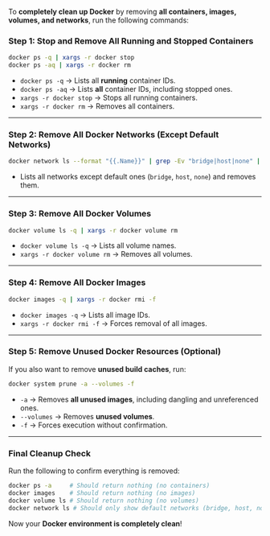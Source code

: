To **completely clean up Docker** by removing **all containers, images, volumes, and networks**, run the following commands:

### **Step 1: Stop and Remove All Running and Stopped Containers**
```sh
docker ps -q | xargs -r docker stop
docker ps -aq | xargs -r docker rm
```
- `docker ps -q` → Lists all **running** container IDs.
- `docker ps -aq` → Lists **all** container IDs, including stopped ones.
- `xargs -r docker stop` → Stops all running containers.
- `xargs -r docker rm` → Removes all containers.

---

### **Step 2: Remove All Docker Networks (Except Default Networks)**
```sh
docker network ls --format "{{.Name}}" | grep -Ev "bridge|host|none" | xargs -r docker network rm

```
- Lists all networks except default ones (`bridge`, `host`, `none`) and removes them.

---

### **Step 3: Remove All Docker Volumes**
```sh
docker volume ls -q | xargs -r docker volume rm
```
- `docker volume ls -q` → Lists all volume names.
- `xargs -r docker volume rm` → Removes all volumes.

---

### **Step 4: Remove All Docker Images**
```sh
docker images -q | xargs -r docker rmi -f
```
- `docker images -q` → Lists all image IDs.
- `xargs -r docker rmi -f` → Forces removal of all images.

---

### **Step 5: Remove Unused Docker Resources (Optional)**
If you also want to remove **unused build caches**, run:
```sh
docker system prune -a --volumes -f
```
- `-a` → Removes **all unused images**, including dangling and unreferenced ones.
- `--volumes` → Removes **unused volumes**.
- `-f` → Forces execution without confirmation.

---

### **Final Cleanup Check**
Run the following to confirm everything is removed:
```sh
docker ps -a     # Should return nothing (no containers)
docker images    # Should return nothing (no images)
docker volume ls # Should return nothing (no volumes)
docker network ls # Should only show default networks (bridge, host, none)
```

Now your **Docker environment is completely clean**! 
